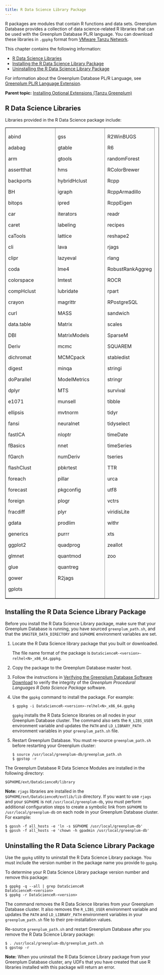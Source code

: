 ```yaml
---
title: R Data Science Library Package 
---
```


R packages are modules that contain R functions and data sets. Greenplum Database provides a collection of data science-related R libraries that can be used with the Greenplum Database PL/R language. You can download these libraries in `.gppkg` format from [VMware Tanzu Network](https://network.pivotal.io/products/pivotal-gpdb).

This chapter contains the following information:

-   [R Data Science Libraries](#topic2)
-   [Installing the R Data Science Library Package](#topic_instpdsl)
-   [Uninstalling the R Data Science Library Package](#topic_removepdsl)

For information about the Greenplum Database PL/R Language, see [Greenplum PL/R Language Extension](../analytics/pl_r.html).

**Parent topic:** [Installing Optional Extensions \(Tanzu Greenplum\)](data_sci_pkgs.html)

## <a id="topic2"></a>R Data Science Libraries 

Libraries provided in the R Data Science package include:

<table cellpadding="4" cellspacing="0" summary="" id="topic2__l33" border="1" class="simpletable"><col style="width:33.33333333333333%" /><col style="width:33.33333333333333%" /><col style="width:33.33333333333333%" /><thead></thead><tbody><tr class="strow">
<td style="vertical-align:top;" class="stentry">
<p class="p">abind</p>
<p class="p">adabag</p>
<p class="p">arm</p>
<p class="p">assertthat</p>
<p class="p">backports</p>
<p class="p">BH</p>
<p class="p">bitops</p>
<p class="p">car</p>
<p class="p">caret</p>
<p class="p">caTools</p>
<p class="p">cli</p>
<p class="p">clipr</p>
<p class="p">coda</p>
<p class="p">colorspace</p>
<p class="p">compHclust</p>
<p class="p">crayon</p>
<p class="p">curl</p>
<p class="p">data.table</p>
<p class="p">DBI</p>
<p class="p">Deriv</p>
<p class="p">dichromat</p>
<p class="p">digest</p>
<p class="p">doParallel</p>
<p class="p">dplyr</p>
<p class="p">e1071</p>
<p class="p">ellipsis</p>
<p class="p">fansi</p>
<p class="p">fastICA</p>
<p class="p">fBasics</p>
<p class="p">fGarch</p>
<p class="p">flashClust</p>
<p class="p">foreach</p>
<p class="p">forecast</p>
<p class="p">foreign</p>
<p class="p">fracdiff</p>
<p class="p">gdata</p>
<p class="p">generics</p>
<p class="p">ggplot2</p>
<p class="p">glmnet</p>
<p class="p">glue</p>
<p class="p">gower</p>
<p class="p">gplots</p>
</td>
<td style="vertical-align:top;" class="stentry">
<p class="p">gss</p>
<p class="p">gtable</p>
<p class="p">gtools</p>
<p class="p">hms</p>
<p class="p">hybridHclust</p>
<p class="p">igraph</p>
<p class="p">ipred</p>
<p class="p">iterators</p>
<p class="p">labeling</p>
<p class="p">lattice</p>
<p class="p">lava</p>
<p class="p">lazyeval</p>
<p class="p">lme4</p>
<p class="p">lmtest</p>
<p class="p">lubridate</p>
<p class="p">magrittr</p>
<p class="p">MASS</p>
<p class="p">Matrix</p>
<p class="p">MatrixModels</p>
<p class="p">mcmc</p>
<p class="p">MCMCpack</p>
<p class="p">minqa</p>
<p class="p">ModelMetrics</p>
<p class="p">MTS</p>
<p class="p">munsell</p>
<p class="p">mvtnorm</p>
<p class="p">neuralnet</p>
<p class="p">nloptr</p>
<p class="p">nnet</p>
<p class="p">numDeriv</p>
<p class="p">pbkrtest</p>
<p class="p">pillar</p>
<p class="p">pkgconfig</p>
<p class="p">plogr</p>
<p class="p">plyr</p>
<p class="p">prodlim</p>
<p class="p">purrr</p>
<p class="p">quadprog</p>
<p class="p">quantmod</p>
<p class="p">quantreg</p>
<p class="p">R2jags</p>
</td>
<td style="vertical-align:top;" class="stentry">
<p class="p">R2WinBUGS</p>
<p class="p">R6</p>
<p class="p">randomForest</p>
<p class="p">RColorBrewer</p>
<p class="p">Rcpp</p>
<p class="p">RcppArmadillo</p>
<p class="p">RcppEigen</p>
<p class="p">readr</p>
<p class="p">recipes</p>
<p class="p">reshape2</p>
<p class="p">rjags</p>
<p class="p">rlang</p>
<p class="p">RobustRankAggreg</p>
<p class="p">ROCR</p>
<p class="p">rpart</p>
<p class="p">RPostgreSQL</p>
<p class="p">sandwich</p>
<p class="p">scales</p>
<p class="p">SparseM</p>
<p class="p">SQUAREM</p>
<p class="p">stabledist</p>
<p class="p">stringi</p>
<p class="p">stringr</p>
<p class="p">survival</p>
<p class="p">tibble</p>
<p class="p">tidyr</p>
<p class="p">tidyselect</p>
<p class="p">timeDate</p>
<p class="p">timeSeries</p>
<p class="p">tseries</p>
<p class="p">TTR</p>
<p class="p">urca</p>
<p class="p">utf8</p>
<p class="p">vctrs</p>
<p class="p">viridisLite</p>
<p class="p">withr</p>
<p class="p">xts</p>
<p class="p">zeallot</p>
<p class="p">zoo</p>
</td>
</tr>
</tbody></table>

## <a id="topic_instpdsl"></a>Installing the R Data Science Library Package 

Before you install the R Data Science Library package, make sure that your Greenplum Database is running, you have sourced `greenplum_path.sh`, and that the `$MASTER_DATA_DIRECTORY` and `$GPHOME` environment variables are set.

1.  Locate the R Data Science library package that you built or downloaded.

    The file name format of the package is `DataScienceR-<version>-relhel<N>_x86_64.gppkg`.

2.  Copy the package to the Greenplum Database master host.
3.  Follow the instructions in [Verifying the Greenplum Database Software Download](../install_guide/verify_sw.html) to verify the integrity of the *Greenplum Procedural Languages R Data Science Package* software.
3.  Use the `gppkg` command to install the package. For example:

    ```
    $ gppkg -i DataScienceR-<version>-relhel<N>_x86_64.gppkg
    ```

    `gppkg` installs the R Data Science libraries on all nodes in your Greenplum Database cluster. The command also sets the `R_LIBS_USER` environment variable and updates the `PATH` and `LD_LIBRARY_PATH` environment variables in your `greenplum_path.sh` file.

4.  Restart Greenplum Database. You must re-source `greenplum_path.sh` before restarting your Greenplum cluster:

    ```
    $ source /usr/local/greenplum-db/greenplum_path.sh
    $ gpstop -r
    ```


The Greenplum Database R Data Science Modules are installed in the following directory:

```
$GPHOME/ext/DataScienceR/library
```

**Note:** `rjags` libraries are installed in the `$GPHOME/ext/DataScienceR/extlib/lib` directory. If you want to use `rjags` and your `$GPHOME` is not `/usr/local/greenplum-db`, you must perform additional configuration steps to create a symbolic link from `$GPHOME` to `/usr/local/greenplum-db` on each node in your Greenplum Database cluster. For example:

```
$ gpssh -f all_hosts -e 'ln -s $GPHOME /usr/local/greenplum-db'
$ gpssh -f all_hosts -e 'chown -h gpadmin /usr/local/greenplum-db'

```

## <a id="topic_removepdsl"></a>Uninstalling the R Data Science Library Package 

Use the `gppkg` utility to uninstall the R Data Science Library package. You must include the version number in the package name you provide to `gppkg`.

To determine your R Data Science Library package version number and remove this package:

```
$ gppkg -q --all | grep DataScienceR
DataScienceR-<version>
$ gppkg -r DataScienceR-<version>
```

The command removes the R Data Science libraries from your Greenplum Database cluster. It also removes the `R_LIBS_USER` environment variable and updates the `PATH` and `LD_LIBRARY_PATH` environment variables in your `greenplum_path.sh` file to their pre-installation values.

Re-source `greenplum_path.sh` and restart Greenplum Database after you remove the R Data Science Library package:

```
$ . /usr/local/greenplum-db/greenplum_path.sh
$ gpstop -r 
```

**Note:** When you uninstall the R Data Science Library package from your Greenplum Database cluster, any UDFs that you have created that use R libraries installed with this package will return an error.

